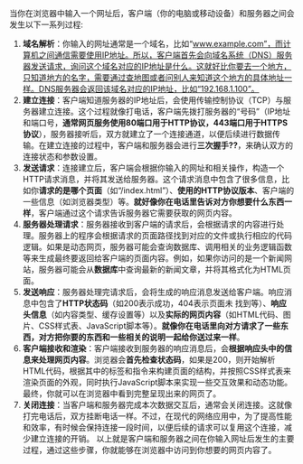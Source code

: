 

当你在浏览器中输入一个网址后，客户端（你的电脑或移动设备）和服务器之间会发生以下一系列过程:
1. **域名解析**：你输入的网址通常是一个域名，比如“www.example.com”，而计算机之间通信需要使用IP地址。所以，客户端首先会向域名系统（DNS）服务器发送请求，询问这个域名对应的IP地址是什么。这就好比你要去一个地方，只知道地方的名字，需要通过查地图或者问别人来知道这个地方的具体地址一样。DNS服务器会返回该域名对应的IP地址，比如“192.168.1.100”。 
2. **建立连接**：客户端知道服务器的IP地址后，会使用传输控制协议（TCP）与服务器建立连接。这个过程就像打电话，客户端先拨打服务器的“号码”（IP地址和端口号，**通常网页服务使用80端口用于HTTP协议，443端口用于HTTPS协议**），服务器接听后，双方就建立了一个连接通道，以便后续进行数据传输。在建立连接的过程中，客户端和服务器会进行**三次握手??**，来确认双方的连接状态和参数设置。 
3. **发送请求**：连接建立后，客户端会根据你输入的网址和相关操作，构造一个HTTP请求消息，并将其发送给服务器。这个请求消息中包含了很多信息，比如你**请求的是哪个页面**（如“/index.html”）、**使用的HTTP协议版本**、客户端的一些信息（如浏览器类型）等。**就好像你在电话里告诉对方你想要什么东西一样**，客户端通过这个请求告诉服务器它需要获取的网页内容。 
4. **服务器处理请求**：服务器接收到客户端的请求后，会根据请求的内容进行处理。服务器上的程序会根据请求的页面路径找到对应的文件或执行相应的代码逻辑。如果是动态网页，服务器可能会查询数据库、调用相关的业务逻辑函数等来生成最终要返回给客户端的页面内容。例如，如果你访问的是一个新闻网站，服务器可能会从**数据库**中查询最新的新闻文章，并将其格式化为HTML页面。 
5. **发送响应**：服务器处理完请求后，会将生成的响应消息发送给客户端。响应消息中包含了**HTTP状态码**（如200表示成功，404表示页面未 找到等）、**响应头信息**（如内容类型、缓存设置等）以及**实际的网页内容**（如HTML代码、图片、CSS样式表、JavaScript脚本等）。**就像你在电话里向对方请求了一些东西，对方把你要的东西和一些相关的说明一起给你送过来一样**。 
6. **客户端接收和渲染**：客户端接收到服务器的响应消息后，会**根据响应头中的信息来处理网页内容**。浏览器会**首先检查状态码**，如果是200，则开始解析HTML代码，根据其中的标签和指令来构建页面的结构，并按照CSS样式表来渲染页面的外观，同时执行JavaScript脚本来实现一些交互效果和动态功能。最终，你就可以在浏览器中看到完整呈现出来的网页了。 
7. **关闭连接**：当客户端和服务器完成本次数据交互后，通常会关闭连接。这就像打完电话后，双方挂断电话一样。不过，在现代的网络应用中，为了提高性能和效率，有时候会保持连接一段时间，以便后续的请求可以复用这个连接，减少建立连接的开销。 以上就是客户端和服务器之间在你输入网址后发生的主要过程，通过这些步骤，你就能够在浏览器中访问到你想要的网页内容了。